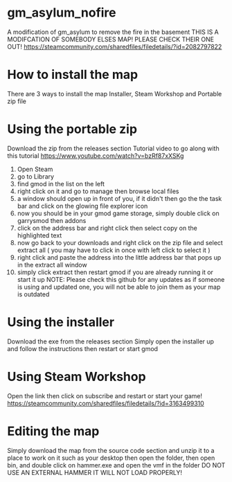 # gm_asylum_nofire
A modification of gm_asylum to remove the fire in the basement THIS IS A MODIFCATION OF SOMEBODY ELSES MAP! PLEASE CHECK THEIR ONE OUT! https://steamcommunity.com/sharedfiles/filedetails/?id=2082797822
# How to install the map
There are 3 ways to install the map Installer, Steam Workshop and Portable zip file
# Using the portable zip
Download the zip from the releases section
Tutorial video to go along with this tutorial https://www.youtube.com/watch?v=bzRf87xXSKg
1. Open Steam
2. go to Library
3. find gmod in the list on the left
4. right click on it and go to manage then browse local files
5. a window should open up in front of you, if it didn't then go the the task bar and click on the glowing file explorer icon
6. now you should be in your gmod game storage, simply double click on garrysmod then addons
7. click on the address bar and right click  then select copy on the highlighted text
8. now go back to your downloads and right click on the zip file and select extract all ( you may have to click in once with left click to select it )
9. right click and paste the address into the little address bar that pops up in the extract all window
10. simply click extract then restart gmod if you are already running it or start it up
NOTE: Please check this github for any updates as if someone is using and updated one, you will not be able to join them as your map is outdated

# Using the installer
Download the exe from the releases section
Simply open the installer up and follow the instructions then restart or start gmod
# Using Steam Workshop
Open the link then click on subscribe and restart or start your game!
https://steamcommunity.com/sharedfiles/filedetails/?id=3163499310
# Editing the map
Simply download the map from the source code section and unzip it to a place to work on it such as your desktop then open the folder, then open bin, and double click on hammer.exe and open the vmf in the folder DO NOT USE AN EXTERNAL HAMMER IT WILL NOT LOAD PROPERLY!

